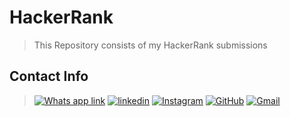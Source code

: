 # HackerRank
>This Repository consists of my HackerRank submissions

## Contact Info
>[![Whats app link](https://img.shields.io/badge/WhatsApp-25D366?style=for-the-badge&logo=whatsapp&logoColor=white)](https://wa.me/918141487230)
>[![linkedin](https://img.shields.io/badge/LinkedIn-0077B5?style=for-the-badge&logo=linkedin&logoColor=white)](https://www.linkedin.com/in/jayshil-patel-607819171/)
>[![Instagram](https://img.shields.io/badge/Instagram-E4405F?style=for-the-badge&logo=instagram&logoColor=white)](https://instagram.com/justchillll?igshid=csicrdof9bba)
>[![GitHub](https://img.shields.io/badge/GitHub-100000?style=for-the-badge&logo=github&logoColor=white)](https://github.com/Jayshil-Patel)
>[![Gmail](https://img.shields.io/badge/Gmail-D14836?style=for-the-badge&logo=gmail&logoColor=white)](mailto:jayshiljatin@gmail.com)
